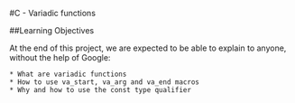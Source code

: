 #C - Variadic functions

##Learning Objectives

At the end of this project, we are expected to be able to explain to anyone, without the help of Google:

    * What are variadic functions
    * How to use va_start, va_arg and va_end macros
    * Why and how to use the const type qualifier

